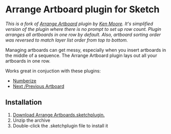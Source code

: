 # Arrange Artboard plugin for Sketch

*This is a fork of [Arrange Artboard](https://github.com/kenmoore/sketch-arrange-artboards) plugin by [Ken Moore](https://github.com/kenmoore). It's simplified version of the plugin where there is no prompt to set up row count. Plugin arranges all artboards in one row by default. Also, artboard sorting order was reversed to match layer list order from top to bottom.*

Managing artboards can get messy, especially when you insert artboards in the middle of a sequence.
The Arrange Artboard plugin lays out all your artboards in one row.


Works great in conjuction with these plugins:
 - [Numberize](https://github.com/bomberstudios/sketch-commands/tree/master/Numberize)
 - [Next /Previous Artboard](https://github.com/bomberstudios/sketch-plugins-1)


## Installation
1. [Download Arrange Artboards.sketchplugin.](https://github.com/kenmoore/sketch-arrange-artboards/archive/master.zip)
2. Unzip the archive
3. Double-click the .sketchplugin file to install it
